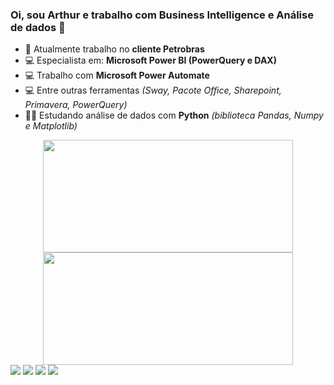 ### Oi, sou Arthur e trabalho com Business Intelligence e Análise de dados 👋

- 🌆 Atualmente trabalho no <b>cliente Petrobras</b>
- 💻 Especialista em: <b>Microsoft Power BI  (PowerQuery e DAX)</b>
- 💻 Trabalho com <b>Microsoft Power Automate</b>
- 💻 Entre outras ferramentas <i>(Sway, Pacote Office, Sharepoint, Primavera, PowerQuery)</i>
- 👨‍🎓 Estudando análise de dados com <b>Python</b> <i>(biblioteca Pandas, Numpy e Matplotlib)</i>

<div align="center">
  <a href="https://github.com/arthurweslen/">
  <img height="180em" Width="400em" src="https://github-readme-stats.vercel.app/api?username=arthurweslen&show_icons=true&theme=dracula&include_all_commits=true&count_private=true"/>
  <img height="180em" Width="400em" src="https://github-readme-stats.vercel.app/api/top-langs/?username=arthurweslen&layout=compact&langs_count=7&theme=dracula"/>  
 
 <!-- theme dracula -->   
</div>
  
  <div> 
  <a href = "mailto:arthurwesley11@gmail.com"><img src="https://img.shields.io/badge/-Gmail-%23333?style=for-the-badge&logo=gmail&logoColor=white" target="_blank"></a>
  <a href="https://www.linkedin.com/in/arthurweslen/" target="_blank"><img src="https://img.shields.io/badge/-LinkedIn-%230077B5?style=for-the-badge&logo=linkedin&logoColor=white" target="_blank"></a> 
  <a href = "https://api.whatsapp.com/send?phone=5513981131823&text=Olá,%20Eu%20sou%20Arthur,%20em%20que%20posso%20ajudar?"> <img src ="https://img.shields.io/badge/WhatsApp-25D366?style=for-the-badge&logo=whatsapp&logoColor=white"></a>
    <a href = "https://www.instagram.com/arthur.weslen/"><img src ="https://img.shields.io/badge/Instagram-E4405F?style=for-the-badge&logo=instagram&logoColor=white"></a>
 
 
 <!-- ![Snake animation](https://github.com//arthurweslen/arthurweslen/blob/output/github-contribution-grid-snake.svg) -->
</div>

 
